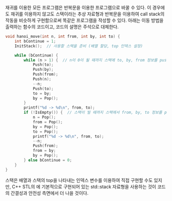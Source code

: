 재귀를 이용한 모든 프로그램은 반복문을 이용한 프로그램으로 바꿀 수 있다. 이 경우에도 재귀를 이용하지 않고도 스택이라는 추상 자료형과 반복문을 이용하여 call stack의 작동을 비슷하게 구현함으로써 똑같은 프로그램을 작성할 수 있다. 아래는 이동 방법을 출력하는 함수의 코드이고, 코드의 설명은 주석으로 대체한다.

```c++
void hanoi_move(int n, int from, int by, int to) {
    int bContinue = 1;
    InitStack();  // 사용할 스택을 준비 (배열 할당, top 인덱스 설정)

    while (bContinue) {
        while (n > 1) {  // n이 0이 될 때까지 스택에 to, by, from 정보를 push한다.
            Push(to);
            Push(by);
            Push(from);
            Push(n);
            --n;
            Push(to);
            to = by;
            by = Pop();
        }
        printf("%d -> %d\n", from, to);
        if (!IsEmpty()) {  // 스택이 빌 때까지 스택에서 from, by, to 정보를 pop해서 출력한다.
            n = Pop();
            from = Pop();
            by = Pop();
            to = Pop();
            printf("%d -> %d\n", from, to);
            --n;
            Push(from);
            from = by;
            by = Pop();
        } else bContinue = 0;
    }
}
```

스택은 배열과 스택의 top을 나타내는 인덱스 변수를 이용하여 직접 구현할 수도 있지만, C++ STL의 <stack>에 기본적으로 구현되어 있는 std::stack 자료형을 사용하는 것이 코드의 간결성과 안전성 측면에서 더 나을 것이다.